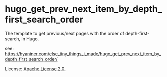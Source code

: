 # hugo_get_prev_next_item_by_depth_first_search_order
The template to get previous/next pages with the order of depth-first-search, in Hugo.

see: https://hyaniner.com/else_tiny_things_i_made/hugo_get_prev_next_item_by_depth_first_search_order/

License: [Apache License 2.0.](https://www.apache.org/licenses/LICENSE-2.0)

